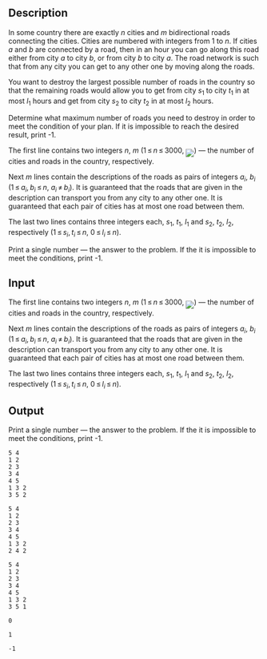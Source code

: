 ## Description

<div><p>In some country there are exactly <span class="tex-span"><i>n</i></span> cities and <span class="tex-span"><i>m</i></span> bidirectional roads connecting the cities. Cities are numbered with integers from <span class="tex-span">1</span> to <span class="tex-span"><i>n</i></span>. If cities <span class="tex-span"><i>a</i></span> and <span class="tex-span"><i>b</i></span> are connected by a road, then in an hour you can go along this road either from city <span class="tex-span"><i>a</i></span> to city <span class="tex-span"><i>b</i></span>, or from city <span class="tex-span"><i>b</i></span> to city <span class="tex-span"><i>a</i></span>. The road network is such that from any city you can get to any other one by moving along the roads.</p><p>You want to destroy the largest possible number of roads in the country so that the remaining roads would allow you to get from city <span class="tex-span"><i>s</i><sub class="lower-index">1</sub></span> to city <span class="tex-span"><i>t</i><sub class="lower-index">1</sub></span> in at most <span class="tex-span"><i>l</i><sub class="lower-index">1</sub></span> hours and get from city <span class="tex-span"><i>s</i><sub class="lower-index">2</sub></span> to city <span class="tex-span"><i>t</i><sub class="lower-index">2</sub></span> in at most <span class="tex-span"><i>l</i><sub class="lower-index">2</sub></span> hours.</p><p>Determine what maximum number of roads you need to destroy in order to meet the condition of your plan. If it is impossible to reach the desired result, print -1.</p></div><div class="input-specification"><p>The first line contains two integers <span class="tex-span"><i>n</i></span>, <span class="tex-span"><i>m</i></span> (<span class="tex-span">1 ≤ <i>n</i> ≤ 3000</span>, <img align="middle" class="tex-formula" src="file://1oxepuci.png" style="max-width: 100.0%;max-height: 100.0%;">)&nbsp;— the number of cities and roads in the country, respectively. </p><p>Next <span class="tex-span"><i>m</i></span> lines contain the descriptions of the roads as pairs of integers <span class="tex-span"><i>a</i><sub class="lower-index"><i>i</i></sub></span>, <span class="tex-span"><i>b</i><sub class="lower-index"><i>i</i></sub></span> (<span class="tex-span">1 ≤ <i>a</i><sub class="lower-index"><i>i</i></sub>, <i>b</i><sub class="lower-index"><i>i</i></sub> ≤ <i>n</i></span>, <span class="tex-span"><i>a</i><sub class="lower-index"><i>i</i></sub> ≠ <i>b</i><sub class="lower-index"><i>i</i></sub></span>). It is guaranteed that the roads that are given in the description can transport you from any city to any other one. It is guaranteed that each pair of cities has at most one road between them.</p><p>The last two lines contains three integers each, <span class="tex-span"><i>s</i><sub class="lower-index">1</sub></span>, <span class="tex-span"><i>t</i><sub class="lower-index">1</sub></span>, <span class="tex-span"><i>l</i><sub class="lower-index">1</sub></span> and <span class="tex-span"><i>s</i><sub class="lower-index">2</sub></span>, <span class="tex-span"><i>t</i><sub class="lower-index">2</sub></span>, <span class="tex-span"><i>l</i><sub class="lower-index">2</sub></span>, respectively (<span class="tex-span">1 ≤ <i>s</i><sub class="lower-index"><i>i</i></sub>, <i>t</i><sub class="lower-index"><i>i</i></sub> ≤ <i>n</i></span>, <span class="tex-span">0 ≤ <i>l</i><sub class="lower-index"><i>i</i></sub> ≤ <i>n</i></span>).</p></div><div class="output-specification"><p>Print a single number — the answer to the problem. If the it is impossible to meet the conditions, print -1.</p></div>

## Input

<p>The first line contains two integers <span class="tex-span"><i>n</i></span>, <span class="tex-span"><i>m</i></span> (<span class="tex-span">1 ≤ <i>n</i> ≤ 3000</span>, <img align="middle" class="tex-formula" src="file://1oxepuci.png" style="max-width: 100.0%;max-height: 100.0%;">)&nbsp;— the number of cities and roads in the country, respectively. </p><p>Next <span class="tex-span"><i>m</i></span> lines contain the descriptions of the roads as pairs of integers <span class="tex-span"><i>a</i><sub class="lower-index"><i>i</i></sub></span>, <span class="tex-span"><i>b</i><sub class="lower-index"><i>i</i></sub></span> (<span class="tex-span">1 ≤ <i>a</i><sub class="lower-index"><i>i</i></sub>, <i>b</i><sub class="lower-index"><i>i</i></sub> ≤ <i>n</i></span>, <span class="tex-span"><i>a</i><sub class="lower-index"><i>i</i></sub> ≠ <i>b</i><sub class="lower-index"><i>i</i></sub></span>). It is guaranteed that the roads that are given in the description can transport you from any city to any other one. It is guaranteed that each pair of cities has at most one road between them.</p><p>The last two lines contains three integers each, <span class="tex-span"><i>s</i><sub class="lower-index">1</sub></span>, <span class="tex-span"><i>t</i><sub class="lower-index">1</sub></span>, <span class="tex-span"><i>l</i><sub class="lower-index">1</sub></span> and <span class="tex-span"><i>s</i><sub class="lower-index">2</sub></span>, <span class="tex-span"><i>t</i><sub class="lower-index">2</sub></span>, <span class="tex-span"><i>l</i><sub class="lower-index">2</sub></span>, respectively (<span class="tex-span">1 ≤ <i>s</i><sub class="lower-index"><i>i</i></sub>, <i>t</i><sub class="lower-index"><i>i</i></sub> ≤ <i>n</i></span>, <span class="tex-span">0 ≤ <i>l</i><sub class="lower-index"><i>i</i></sub> ≤ <i>n</i></span>).</p>

## Output

<p>Print a single number — the answer to the problem. If the it is impossible to meet the conditions, print -1.</p>





```input1
5 4
1 2
2 3
3 4
4 5
1 3 2
3 5 2

```




```input2
5 4
1 2
2 3
3 4
4 5
1 3 2
2 4 2

```




```input3
5 4
1 2
2 3
3 4
4 5
1 3 2
3 5 1

```




```output1
0

```




```output2
1

```




```output3
-1

```


